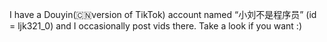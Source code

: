 I have a Douyin(🇨🇳version of TikTok) account named “小刘不是程序员” (id = ljk321_0) and I occasionally post vids there. Take a look if you want :)
